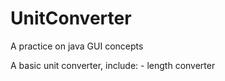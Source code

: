 # UnitConverter

A practice on java GUI concepts

A basic unit converter, include:
	- length converter